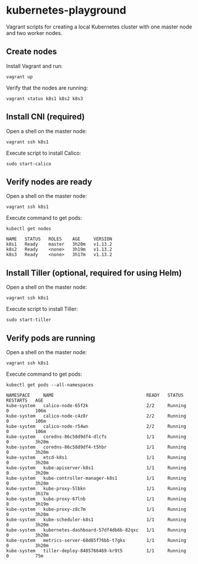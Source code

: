 # kubernetes-playground

Vagrant scripts for creating a local Kubernetes cluster with one master node and two worker nodes.

## Create nodes

Install Vagrant and run:

    vagrant up

Verify that the nodes are running:

    vagrant status k8s1 k8s2 k8s3

## Install CNI (required)

Open a shell on the master node:

    vagrant ssh k8s1

Execute script to install Calico:

    sudo start-calico

## Verify nodes are ready

Open a shell on the master node:

    vagrant ssh k8s1

Execute command to get pods:

    kubectl get nodes

    NAME   STATUS   ROLES    AGE     VERSION
    k8s1   Ready    master   3h20m   v1.13.2
    k8s2   Ready    <none>   3h19m   v1.13.2
    k8s3   Ready    <none>   3h17m   v1.13.2

## Install Tiller (optional, required for using Helm)

Open a shell on the master node:

    vagrant ssh k8s1

Execute script to install Tiller:

    sudo start-tiller

## Verify pods are running

Open a shell on the master node:

    vagrant ssh k8s1

Execute command to get pods:

    kubectl get pods --all-namespaces

    NAMESPACE     NAME                                   READY   STATUS    RESTARTS   AGE
    kube-system   calico-node-65f2k                      2/2     Running   0          106m
    kube-system   calico-node-c4z8r                      2/2     Running   0          106m
    kube-system   calico-node-r54wn                      2/2     Running   0          106m
    kube-system   coredns-86c58d9df4-dlcfs               1/1     Running   0          3h20m
    kube-system   coredns-86c58d9df4-t5hbr               1/1     Running   0          3h20m
    kube-system   etcd-k8s1                              1/1     Running   0          3h20m
    kube-system   kube-apiserver-k8s1                    1/1     Running   0          3h20m
    kube-system   kube-controller-manager-k8s1           1/1     Running   0          3h20m
    kube-system   kube-proxy-5lbkn                       1/1     Running   0          3h17m
    kube-system   kube-proxy-67lnb                       1/1     Running   0          3h19m
    kube-system   kube-proxy-z8c7m                       1/1     Running   0          3h20m
    kube-system   kube-scheduler-k8s1                    1/1     Running   0          3h20m
    kube-system   kubernetes-dashboard-57df4db6b-82qxc   1/1     Running   0          3h20m
    kube-system   metrics-server-68d85f76bb-t7gks        1/1     Running   0          3h20m
    kube-system   tiller-deploy-8485766469-kr9t5         1/1     Running   0          75m
